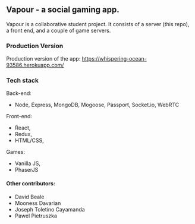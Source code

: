 ## Vapour - a social gaming app.

Vapour is a collaborative student project. It consists of a server (this repo), a front end, and a couple of game servers. 

### Production Version

Production version of the app: https://whispering-ocean-93586.herokuapp.com/

### Tech stack 

Back-end:
- Node, Express, MongoDB, Mogoose, Passport, Socket.io, WebRTC

Front-end:
- React, 
- Redux, 
- HTML/CSS,

Games:
- Vanilla JS,
- PhaserJS

#### Other contributors: 

- David Beale
- Mooness Davarian
- Joseph Toletino Cayamanda
- Pawel Pietruszka
